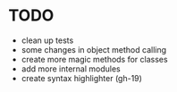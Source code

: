 # TODO

- clean up tests
- some changes in object method calling
- create more magic methods for classes
- add more internal modules
- create syntax highlighter (gh-19)
